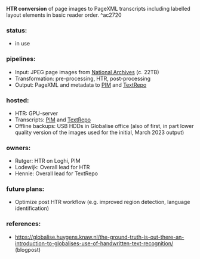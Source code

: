 **HTR conversion** of page images to PageXML transcripts including labelled layout elements in basic reader order. ^ac2720

### status:

- in use

### pipelines:

- Input: JPEG page images from [National Archives](National%20Archives.md) (c. 22TB)
- Transformation: pre-processing, HTR, post-processing
- Output: PageXML and metadata to [PIM](Transcriptions%20(PIM).md) and [TextRepo](Transcriptions%20(TextRepo).md)

### hosted:

- HTR: GPU-server
- Transcripts: [PIM](Transcriptions%20(PIM).md) and [TextRepo](Transcriptions%20(TextRepo).md)
- Offline backups: USB HDDs in Globalise office (also of first, in part lower quality version of the images used for the initial, March 2023 output)

### owners:

- Rutger: HTR on Loghi, PIM
- Lodewijk: Overall lead for HTR
- Hennie: Overall lead for TextRepo

### future plans:  

- Optimize post HTR workflow (e.g. improved region detection, language identification)

### references:

- https://globalise.huygens.knaw.nl/the-ground-truth-is-out-there-an-introduction-to-globalises-use-of-handwritten-text-recognition/ (blogpost)
